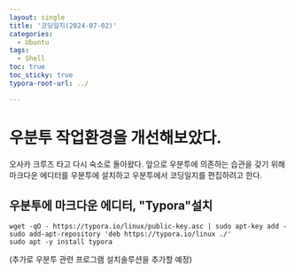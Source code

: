 ```yaml
---
layout: single
title: '코딩일지(2024-07-02)'
categories:
  - Ubuntu
tags:
  - Shell
toc: true
toc_sticky: true
typora-root-url: ../

---
```








# 우분투 작업환경을 개선해보았다.

오사카 크루즈 타고 다시 숙소로 돌아왔다. 앞으로 우분투에 의존하는 습관을 갖기 위해 마크다운 에디터를 우분투에 설치하고 우분투에서 코딩일지를 편집하려고 한다.

## 우분투에 마크다운 에디터, "Typora"설치

```
wget -qO - https://typora.io/linux/public-key.asc | sudo apt-key add -
sudo add-apt-repository 'deb https://typora.io/linux ./'
sudo apt -y install typora
```



(추가로 우분투 관련 프로그램 설치솔루션을 추가할 예정)
